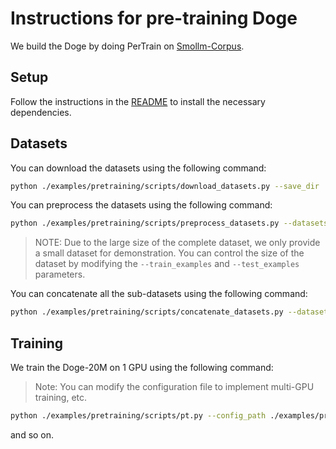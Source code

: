 # Instructions for pre-training Doge

We build the Doge by doing PerTrain on [Smollm-Corpus](https://huggingface.co/datasets/HuggingFaceTB/smollm-corpus).

## Setup

Follow the instructions in the [README](../README.md) to install the necessary dependencies.

## Datasets

You can download the datasets using the following command:

```bash
python ./examples/pretraining/scripts/download_datasets.py --save_dir ./datasets --cache_dir ./cache --num_proc 1
```

You can preprocess the datasets using the following command:

```bash
python ./examples/pretraining/scripts/preprocess_datasets.py --datasets_dir ./datasets --save_dir ./datasets --tokenizer_path ./examples/tokenizer --train_examples 128000000 --test_examples 1000 --max_length 2048 --num_proc 16
```

>NOTE: Due to the large size of the complete dataset, we only provide a small dataset for demonstration. You can control the size of the dataset by modifying the `--train_examples` and `--test_examples` parameters.

You can concatenate all the sub-datasets using the following command:

```bash
python ./examples/pretraining/scripts/concatenate_datasets.py --datasets_dir ./datasets --save_dir ./datasets --train_examples 128000000 --test_examples 1000 --num_proc 16
```

## Training

We train the Doge-20M on 1 GPU using the following command:

> Note: You can modify the configuration file to implement multi-GPU training, etc.

```bash
python ./examples/pretraining/scripts/pt.py --config_path ./examples/pretraining/configs/Doge-20M.yaml --logging_dir ./logs --output_dir ./results --tokenizer_path ./examples/tokenizer --resume_from_checkpoint <path_to_checkpoint>
```

and so on.